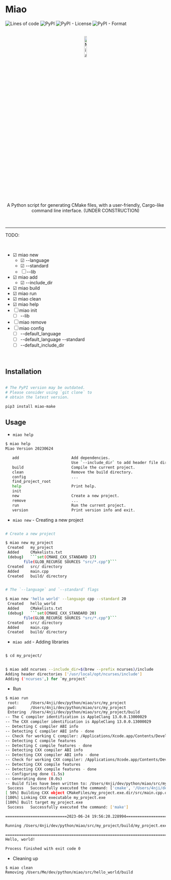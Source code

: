 # Miao

![Lines of code](https://img.shields.io/tokei/lines/github/anzhi0708/miao)  ![PyPI](https://img.shields.io/pypi/v/miao-make)  ![PyPI - License](https://img.shields.io/pypi/l/miao-make)  ![PyPI - Format](https://img.shields.io/pypi/format/miao-make)

<br>

<div align="center">

  <img src="miao.png" alt="Miao Logo" width="13%"/>

  <p>A Python script for generating CMake files, with a user-friendly, Cargo-like command line interface. (UNDER CONSTRUCTION)</p>

</div>

<br>

---

TODO:

<br>

- ☑ miao new
  - ☑ --language
  - ☑ --standard 
  - ☐ --lib
- ☑ miao add
  - ☑ --include_dir
- ☑ miao build
- ☑ miao run
- ☑ miao clean
- ☑ miao help
- ☐ miao init
  - ☐ --lib
- ☐ miao remove
- ☐ miao config
  - ☐ --default_language
  - ☐ --default_language --standard
  - ☐ --default_include_dir

<br>

## Installation

```bash

# The PyPI version may be outdated.
# Please consider using `git clone` to 
# obtain the latest version.

pip3 install miao-make
```

## Usage

- `miao help`

```bash
$ miao help
Miao Version 20230624

   add                       Add dependencies.
                             Use `--include_dir` to add header file directories.
   build                     Compile the current project.
   clean                     Remove the build directory.
   config                    ...
   find_project_root
   help                      Print help.
   init
   new                       Create a new project.
   remove                    ...
   run                       Run the current project.
   version                   Print version info and exit.

```


- `miao new` - Creating a new project

```bash

# Create a new project

$ miao new my_project
 Created   my_project
 Added     CMakelists.txt
 (debug)   ```set(CMAKE_CXX_STANDARD 17)
        file(GLOB_RECURSE SOURCES "src/*.cpp")```
 Created   src/ directory
 Added     main.cpp
 Created   build/ directory


# The `--language` and `--standard` flags

$ miao new 'hello world' --language cpp --standard 20
 Created   hello_world
 Added     CMakelists.txt
 (debug)   ```set(CMAKE_CXX_STANDARD 20)
        file(GLOB_RECURSE SOURCES "src/*.cpp")```
 Created   src/ directory
 Added     main.cpp
 Created   build/ directory
```


- `miao add` - Adding libraries

```bash

$ cd my_project/


$ miao add ncurses --include_dir=$(brew --prefix ncurses)/include
Adding header directories ['/usr/local/opt/ncurses/include']
Adding ('ncurses',) for `my_project`
```


- Run

```bash
$ miao run
 root:     /Users/4nji/dev/python/miao/src/my_project
 pwd:      /Users/4nji/dev/python/miao/src/my_project
 Entering  /Users/4nji/dev/python/miao/src/my_project/build
-- The C compiler identification is AppleClang 13.0.0.13000029
-- The CXX compiler identification is AppleClang 13.0.0.13000029
-- Detecting C compiler ABI info
-- Detecting C compiler ABI info - done
-- Check for working C compiler: /Applications/Xcode.app/Contents/Developer/Toolchains/XcodeDefault.xctoolchain/usr/bin/cc - skipped
-- Detecting C compile features
-- Detecting C compile features - done
-- Detecting CXX compiler ABI info
-- Detecting CXX compiler ABI info - done
-- Check for working CXX compiler: /Applications/Xcode.app/Contents/Developer/Toolchains/XcodeDefault.xctoolchain/usr/bin/c++ - skipped
-- Detecting CXX compile features
-- Detecting CXX compile features - done
-- Configuring done (1.5s)
-- Generating done (0.0s)
-- Build files have been written to: /Users/4nji/dev/python/miao/src/my_project/build
 Success   Successfully executed the command: ['cmake', '/Users/4nji/dev/python/miao/src/my_project']
[ 50%] Building CXX object CMakeFiles/my_project.exe.dir/src/main.cpp.o
[100%] Linking CXX executable my_project.exe
[100%] Built target my_project.exe
 Success   Successfully executed the command: ['make']

===========================2023-06-24 19:56:20.228994==========================

Running /Users/4nji/dev/python/miao/src/my_project/build/my_project.exe

===============================================================================
Hello, world!

Process finished with exit code 0

```


- Cleaning up

```
$ miao clean
Removing /Users/Me/dev/python/miao/src/hello_world/build

```
